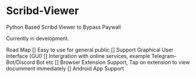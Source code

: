 # Scribd-Viewer
Python Based Scribd Viewer to Bypass Paywall

Currently in development.

Road Map
[] Easy to use for general public
[] Support Graphical User Interface (GUI)
[] Intergration with online services, example Telegram-Bot/Discord Bot etc
[] Browser Extension Support, Tap on extension to view documment immediately
[] Android App Support

